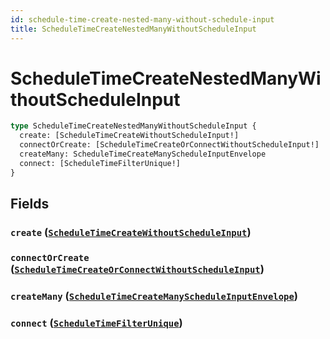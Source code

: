 ```yaml
---
id: schedule-time-create-nested-many-without-schedule-input
title: ScheduleTimeCreateNestedManyWithoutScheduleInput
---
```


 # ScheduleTimeCreateNestedManyWithoutScheduleInput





```graphql
type ScheduleTimeCreateNestedManyWithoutScheduleInput {
  create: [ScheduleTimeCreateWithoutScheduleInput!]
  connectOrCreate: [ScheduleTimeCreateOrConnectWithoutScheduleInput!]
  createMany: ScheduleTimeCreateManyScheduleInputEnvelope
  connect: [ScheduleTimeFilterUnique!]
}
```


## Fields

### `create` ([`ScheduleTimeCreateWithoutScheduleInput`](/inputs/schedule-time-create-without-schedule-input))




### `connectOrCreate` ([`ScheduleTimeCreateOrConnectWithoutScheduleInput`](/inputs/schedule-time-create-or-connect-without-schedule-input))




### `createMany` ([`ScheduleTimeCreateManyScheduleInputEnvelope`](/inputs/schedule-time-create-many-schedule-input-envelope))




### `connect` ([`ScheduleTimeFilterUnique`](/inputs/schedule-time-filter-unique))






